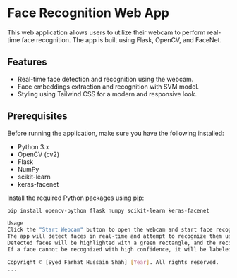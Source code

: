 # Face Recognition Web App

This web application allows users to utilize their webcam to perform real-time face recognition. The app is built using Flask, OpenCV, and FaceNet.

## Features

- Real-time face detection and recognition using the webcam.
- Face embeddings extraction and recognition with SVM model.
- Styling using Tailwind CSS for a modern and responsive look.

## Prerequisites


Before running the application, make sure you have the following installed:

- Python 3.x
- OpenCV (cv2)
- Flask
- NumPy
- scikit-learn
- keras-facenet

Install the required Python packages using pip:

```bash
pip install opencv-python flask numpy scikit-learn keras-facenet

Usage
Click the "Start Webcam" button to open the webcam and start face recognition.
The app will detect faces in real-time and attempt to recognize them using pre-trained face embeddings and an SVM model.
Detected faces will be highlighted with a green rectangle, and the recognized name (if available) will be displayed above the rectangle.
If a face cannot be recognized with high confidence, it will be labeled as "Unknown."

Copyright © [Syed Farhat Hussain Shah] [Year]. All rights reserved.
...
